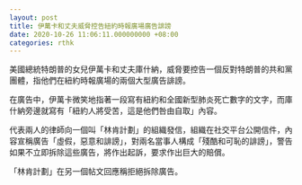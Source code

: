 ```yaml
---
layout: post
title: 伊萬卡和丈夫威脅控告紐約時報廣場廣告誹謗
date: 2020-10-26 11:06:11.000000000 +08:00
categories: rthk
---
```


美國總統特朗普的女兒伊萬卡和丈夫庫什納，威脅要控告一個反對特朗普的共和黨團體，指他們在紐約時報廣場的兩個大型廣告誹謗。

在廣告中，伊萬卡微笑地指著一段寫有紐約和全國新型肺炎死亡數字的文字，而庫什納旁邊就寫有「紐約人將受苦，這是他們咎由自取」內容。

代表兩人的律師向一個叫「林肯計劃」的組織發信，組織在社交平台公開信件，內容宣稱廣告「虛假，惡意和誹謗」，對兩名當事人構成「殘酷和可恥的誹謗」，警告如果不立即拆除這些廣告，將作出起訴，要求作出巨大的賠償。

「林肯計劃」在另一個帖文回應稱拒絕拆除廣告。
